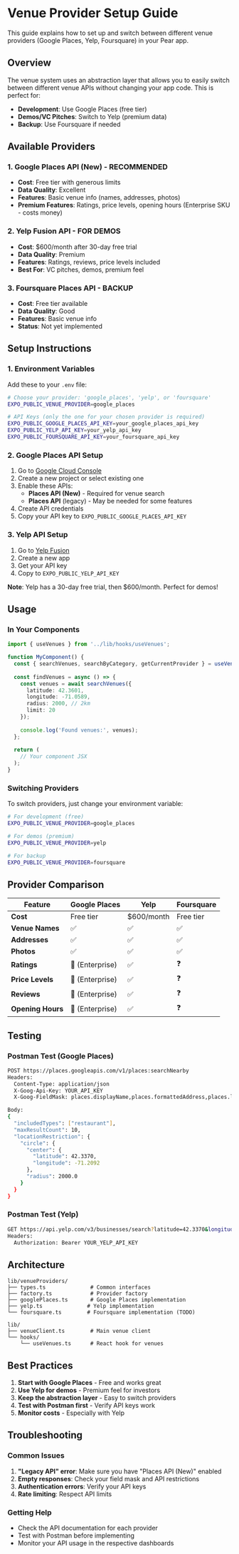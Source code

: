 # Venue Provider Setup Guide

This guide explains how to set up and switch between different venue providers (Google Places, Yelp, Foursquare) in your Pear app.

## Overview

The venue system uses an abstraction layer that allows you to easily switch between different venue APIs without changing your app code. This is perfect for:
- **Development**: Use Google Places (free tier)
- **Demos/VC Pitches**: Switch to Yelp (premium data)
- **Backup**: Use Foursquare if needed

## Available Providers

### 1. Google Places API (New) - **RECOMMENDED**
- **Cost**: Free tier with generous limits
- **Data Quality**: Excellent
- **Features**: Basic venue info (names, addresses, photos)
- **Premium Features**: Ratings, price levels, opening hours (Enterprise SKU - costs money)

### 2. Yelp Fusion API - **FOR DEMOS**
- **Cost**: $600/month after 30-day free trial
- **Data Quality**: Premium
- **Features**: Ratings, reviews, price levels included
- **Best For**: VC pitches, demos, premium feel

### 3. Foursquare Places API - **BACKUP**
- **Cost**: Free tier available
- **Data Quality**: Good
- **Features**: Basic venue info
- **Status**: Not yet implemented

## Setup Instructions

### 1. Environment Variables

Add these to your `.env` file:

```bash
# Choose your provider: 'google_places', 'yelp', or 'foursquare'
EXPO_PUBLIC_VENUE_PROVIDER=google_places

# API Keys (only the one for your chosen provider is required)
EXPO_PUBLIC_GOOGLE_PLACES_API_KEY=your_google_places_api_key
EXPO_PUBLIC_YELP_API_KEY=your_yelp_api_key
EXPO_PUBLIC_FOURSQUARE_API_KEY=your_foursquare_api_key
```

### 2. Google Places API Setup

1. Go to [Google Cloud Console](https://console.cloud.google.com/)
2. Create a new project or select existing one
3. Enable these APIs:
   - **Places API (New)** - Required for venue search
   - **Places API** (legacy) - May be needed for some features
4. Create API credentials
5. Copy your API key to `EXPO_PUBLIC_GOOGLE_PLACES_API_KEY`

### 3. Yelp API Setup

1. Go to [Yelp Fusion](https://www.yelp.com/developers)
2. Create a new app
3. Get your API key
4. Copy to `EXPO_PUBLIC_YELP_API_KEY`

**Note**: Yelp has a 30-day free trial, then $600/month. Perfect for demos!

## Usage

### In Your Components

```typescript
import { useVenues } from '../lib/hooks/useVenues';

function MyComponent() {
  const { searchVenues, searchByCategory, getCurrentProvider } = useVenues();
  
  const findVenues = async () => {
    const venues = await searchVenues({
      latitude: 42.3601,
      longitude: -71.0589,
      radius: 2000, // 2km
      limit: 20
    });
    
    console.log('Found venues:', venues);
  };
  
  return (
    // Your component JSX
  );
}
```

### Switching Providers

To switch providers, just change your environment variable:

```bash
# For development (free)
EXPO_PUBLIC_VENUE_PROVIDER=google_places

# For demos (premium)
EXPO_PUBLIC_VENUE_PROVIDER=yelp

# For backup
EXPO_PUBLIC_VENUE_PROVIDER=foursquare
```

## Provider Comparison

| Feature | Google Places | Yelp | Foursquare |
|---------|---------------|------|------------|
| **Cost** | Free tier | $600/month | Free tier |
| **Venue Names** | ✅ | ✅ | ✅ |
| **Addresses** | ✅ | ✅ | ✅ |
| **Photos** | ✅ | ✅ | ✅ |
| **Ratings** | 💸 (Enterprise) | ✅ | ❓ |
| **Price Levels** | 💸 (Enterprise) | ✅ | ❓ |
| **Reviews** | 💸 (Enterprise) | ✅ | ❓ |
| **Opening Hours** | 💸 (Enterprise) | ✅ | ❓ |

## Testing

### Postman Test (Google Places)

```bash
POST https://places.googleapis.com/v1/places:searchNearby
Headers:
  Content-Type: application/json
  X-Goog-Api-Key: YOUR_API_KEY
  X-Goog-FieldMask: places.displayName,places.formattedAddress,places.location,places.primaryTypeDisplayName,places.photos,places.id

Body:
{
  "includedTypes": ["restaurant"],
  "maxResultCount": 10,
  "locationRestriction": {
    "circle": {
      "center": {
        "latitude": 42.3370,
        "longitude": -71.2092
      },
      "radius": 2000.0
    }
  }
}
```

### Postman Test (Yelp)

```bash
GET https://api.yelp.com/v3/businesses/search?latitude=42.3370&longitude=-71.2092&radius=2000&limit=10&sort_by=rating
Headers:
  Authorization: Bearer YOUR_YELP_API_KEY
```

## Architecture

```
lib/venueProviders/
├── types.ts              # Common interfaces
├── factory.ts            # Provider factory
├── googlePlaces.ts       # Google Places implementation
├── yelp.ts              # Yelp implementation
└── foursquare.ts        # Foursquare implementation (TODO)

lib/
├── venueClient.ts        # Main venue client
└── hooks/
    └── useVenues.ts      # React hook for venues
```

## Best Practices

1. **Start with Google Places** - Free and works great
2. **Use Yelp for demos** - Premium feel for investors
3. **Keep the abstraction layer** - Easy to switch providers
4. **Test with Postman first** - Verify API keys work
5. **Monitor costs** - Especially with Yelp

## Troubleshooting

### Common Issues

1. **"Legacy API" error**: Make sure you have "Places API (New)" enabled
2. **Empty responses**: Check your field mask and API restrictions
3. **Authentication errors**: Verify your API keys
4. **Rate limiting**: Respect API limits

### Getting Help

- Check the API documentation for each provider
- Test with Postman before implementing
- Monitor your API usage in the respective dashboards 
